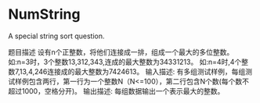 # NumString
A special string sort question.

题目描述
设有n个正整数，将他们连接成一排，组成一个最大的多位整数。
如:n=3时，3个整数13,312,343,连成的最大整数为34331213。
如:n=4时,4个整数7,13,4,246连接成的最大整数为7424613。
输入描述:
有多组测试样例，每组测试样例包含两行，第一行为一个整数N（N<=100），第二行包含N个数(每个数不超过1000，空格分开)。
输出描述:
每组数据输出一个表示最大的整数。
